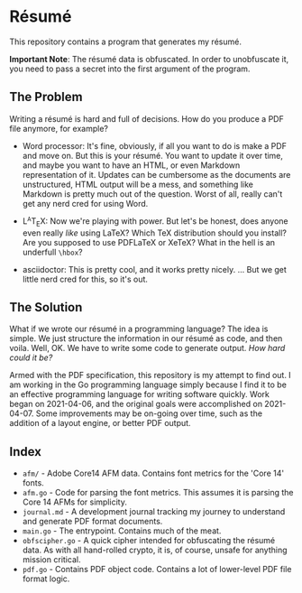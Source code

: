 # Résumé
This repository contains a program that generates my résumé.

**Important Note**: The résumé data is obfuscated. In order to unobfuscate it, you need to pass a secret into the first argument of the program.

## The Problem

Writing a résumé is hard and full of decisions. How do you produce a PDF file anymore, for example?

*   Word processor: It's fine, obviously, if all you want to do is make a PDF and move on. But this is your résumé. You want to update it over time, and maybe you want to have an HTML, or even Markdown representation of it. Updates can be cumbersome as the documents are unstructured, HTML output will be a mess, and something like Markdown is pretty much out of the question. Worst of all, really can't get any nerd cred for using Word.

*   L<small><sup>A</sup></small>T<sub>E</sub>X: Now we're playing with power. But let's be honest, does anyone even really *like* using LaTeX? Which TeX distribution should you install? Are you supposed to use PDFLaTeX or XeTeX? What in the hell is an underfull `\hbox`?

*   asciidoctor: This is pretty cool, and it works pretty nicely. ... But we get little nerd cred for this, so it's out.

## The Solution
What if we wrote our résumé in a programming language? The idea is simple. We just structure the information in our résumé as code, and then voila. Well, OK. We have to write some code to generate output. *How hard could it be?*

Armed with the PDF specification, this repository is my attempt to find out. I am working in the Go programming language simply because I find it to be an effective programming language for writing software quickly. Work began on 2021-04-06, and the original goals were accomplished on 2021-04-07. Some improvements may be on-going over time, such as the addition of a layout engine, or better PDF output.

## Index

*   `afm/` - Adobe Core14 AFM data. Contains font metrics for the 'Core 14' fonts.
*   `afm.go` - Code for parsing the font metrics. This assumes it is parsing the Core 14 AFMs for simplicity.
*   `journal.md` - A development journal tracking my journey to understand and generate PDF format documents.
*   `main.go` - The entrypoint. Contains much of the meat.
*   `obfscipher.go` - A quick cipher intended for obfuscating the résumé data. As with all hand-rolled crypto, it is, of course, unsafe for anything mission critical.
*   `pdf.go` - Contains PDF object code. Contains a lot of lower-level PDF file format logic.
